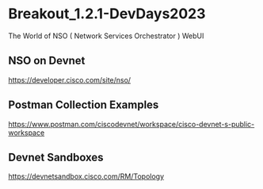 # Breakout_1.2.1-DevDays2023
The World of NSO ( Network Services Orchestrator ) WebUI

## NSO on Devnet

https://developer.cisco.com/site/nso/

## Postman Collection Examples

https://www.postman.com/ciscodevnet/workspace/cisco-devnet-s-public-workspace

## Devnet Sandboxes

https://devnetsandbox.cisco.com/RM/Topology
